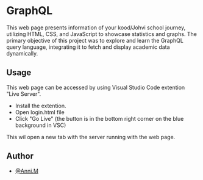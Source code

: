 # GraphQL


This web page presents information of your kood/Johvi school journey, utilizing HTML, CSS, and JavaScript to showcase statistics and graphs. The primary objective of this project was to explore and learn the GraphQL query language, integrating it to fetch and display academic data dynamically.


## Usage

This web page can be accessed by using Visual Studio Code extention "Live Server". 
- Install the extention. 
- Open login.html file
- Click "Go Live" (the button is in the bottom right corner on the blue background in VSC)

This wil open a new tab with the server running with the web page.

## Author
- [@Anni.M](https://01.kood.tech/git/Anni.M)